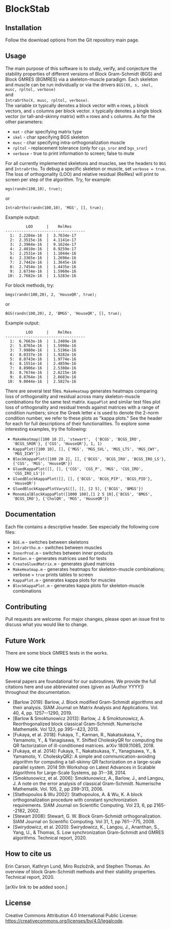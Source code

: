 # BlockStab

## Installation
Follow the download options from the Git repository main page.

## Usage
The main purpose of this software is to study, verify, and conjecture the
stability properties of different versions of Block Gram-Schmidt (BGS) and
Block GMRES (BGMRES) via a skeleton-muscle paradigm.  Each skeleton and muscle
can be run individually or via the drivers
`BGS(XX, s, skel, musc, rpltol, verbose)`  
and  
`IntraOrtho(X, musc, rpltol, verbose)`.  
The variable `XX` typically denotes a block vector with `m` rows, `p` block vectors,
and `s` columns per block vector.  `X` typically denotes a single block vector
(or tall-and-skinny matrix) with `m` rows and `s` columns. As for the other parameters:  
* `mat` - char specifying matrix type
* `skel` - char specifying BGS skeleton
* `musc` - char specifying intra-orthogonalization muscle
* `rpltol` - replacement tolerance (only for `cgs_sror` and `bgs_sror`)
* `verbose` - true to print information to screen; false to mute

For all currently implemented skeletons and muscles, see the headers to `BGS` and
`IntraOrtho`. To debug a specific skeleton or muscle, set `verbose = true`.  The loss of
orthogonality (LOO) and relative residual (RelRes) will print to screen per step
of the algorithm.  Try, for example:

```
mgs(randn(100,10), true);
```
or
```
IntraOrtho(randn(100,10), 'MGS', [], true);
```
Example output:
```
         LOO      |    RelRes
-----------------------------------
  1:  2.2204e-16  |  3.7634e-17
  2:  2.3515e-16  |  4.1141e-17
  3:  2.3984e-16  |  9.1624e-17
  4:  2.4010e-16  |  8.9259e-17
  5:  2.2531e-16  |  1.1044e-16
  6:  2.3365e-16  |  1.2696e-16
  7:  2.7442e-16  |  1.3645e-16
  8:  2.7454e-16  |  1.4435e-16
  9:  2.6734e-16  |  1.5960e-16
 10:  2.7682e-16  |  1.5283e-16
 ```
For block methods, try:
```
bmgs(randn(100,20), 2, 'HouseQR', true);
```
or
```
BGS(randn(100,20), 2, 'BMGS', 'HouseQR', [], true);
```
Example output:
```
         LOO      |    RelRes
-----------------------------------
  1:  6.7663e-16  |  1.2409e-16
  2:  5.8765e-16  |  1.5998e-16
  3:  7.9980e-16  |  1.5196e-16
  4:  8.0337e-16  |  1.9282e-16
  5:  8.0743e-16  |  1.9774e-16
  6:  8.1551e-16  |  2.4859e-16
  7:  8.8906e-16  |  2.5308e-16
  8:  8.7674e-16  |  2.6215e-16
  9:  8.8764e-16  |  2.6683e-16
 10:  9.0044e-16  |  2.5827e-16
 ```

There are several test files.  `MakeHeatmap` generates heatmaps comparing loss of
orthogonality and residual across many skeleton-muscle combinations for the same
test matrix.  `KappaPlot` and similar test files plot loss of orthogonality and
residual trends against matrices with a range of condition numbers; since the Greek
letter κ is used to denote the 2-norm condition number, we refer to these
plots as "kappa plots."  See the header for each for full descriptions of
their functionalities.  To explore some interesting examples, try the following:
* `MakeHeatmap([100 10 2], 'stewart',  {'BCGS', 'BCGS_IRO', 'BCGS_SROR'}, {'CGS', 'HouseQR'}, 1, 1)`
* `KappaPlot([100 10], [], {'MGS', 'MGS_SVL', 'MGS_LTS', 'MGS_CWY', 'MGS_ICWY'})`
* `BlockKappaPlot([100 20 2], [], {'BCGS', 'BCGS_IRO', 'BCGS_IRO_LS'}, {'CGS', 'MGS', 'HouseQR'})`
* `GluedKappaPlot([], [], {'CGS', 'CGS_P', 'MGS', 'CGS_IRO', 'CGS_IRO_LS'})`
* `GluedBlockKappaPlot([], [], {'BCGS', 'BCGS_PIP', 'BCGS_PIO'}, 'HouseQR')`
* `GluedBlockKappaPlotVaryS([], [], [2 5], {'BCGS', 'BMGS'})`
* `MonomialBlockKappaPlot([1000 100],[1 2 5 10],{'BCGS', 'BMGS', 'BCGS_IRO'}, {'CholQR', 'MGS', 'HouseQR'})`

## Documentation
Each file contains a descriptive header.  See especially the following core files:
* `BGS.m` - switches between skeletons
* `IntraOrtho.m` - switches between muscles
* `InnerProd.m` - switches between inner products
* `MatGen.m` - generates matrices used for tests
* `CreateGluedMatrix.m` - generates glued matrices
* `MakeHeatmap.m` - generates heatmaps for skeleton-muscle combinations; verbose = `true` prints tables to screen
* `KappaPlot.m` - generates kappa plots for muscles
* `BlockKappaPlot.m` - generates kappa plots for skeleton-muscle combinations

## Contributing
Pull requests are welcome. For major changes, please open an issue first to
discuss what you would like to change.

## Future Work
There are some block GMRES tests in the works.

## How we cite things
Several papers are foundational for our subroutines.  We provide the full citations here and use abbreviated ones (given as [Author YYYY]) throughout the documentation.
* [Barlow 2019]: Barlow, J. Block modified Gram-Schmidt algorithms and their analysis. SIAM Journal on Matrix Analysis and Applications. Vol. 40, 4, pp. 1257--1290, 2019.
* [Barlow & Smoktunowicz 2013]: Barlow, J. & Smoktunowicz, A. Reorthogonalized block classical Gram-Schmidt. Numerische Mathematik. Vol 123, pp 395--423, 2013.
* [Fukaya, et al. 2018]: Fukaya, T., Kannan, R., Nakatsukasa, Y., Yamamoto, Y., & Yanagisawa, Y. Shifted CholeskyQR for computing the QR factorization of ill-conditioned matrices. arXiv 1809.11085, 2018.
* [Fukaya, et al. 2014]: Fukaya, T., Nakatsukasa, Y., Yanagisawa, Y., & Yamamoto, Y. CholeskyQR2: A simple and communication-avoiding algorithm for computing a tall-skinny QR factorization on a large-scale parallel system. 2014 5th Workshop on Latest Advances in Scalable Algorithms for Large-Scale Systems, pp 31--38, 2014.
* [Smoktunowicz, et al. 2006]: Smoktunowicz, A., Barlow, J., and Langou, J. A note on the error analysis of classical Gram-Schmidt. Numerische Mathematik. Vol. 105, 2, pp 299-313, 2006.
* [Stathopoulos & Wu 2002]: Stathopoulos, A. & Wu, K. A block orthogonalization procedure with constant synchronization requirements. SIAM Journal on Scientific Computing. Vol 23, 6, pp 2165--2182, 2002.
* [Stewart 2008]: Stewart, G. W. Block Gram-Schmidt orthogonalization. SIAM Journal on Scientific Computing. Vol 31, 1, pp 761--775, 2008.
* [Swirydowicz, et al. 2020]: Świrydowicz, K., Langou, J., Ananthan, S., Yang, U., & Thomas, S. Low synchronization Gram-Schmidt and GMRES algorithms. Technical report, 2020.

## How to cite us
Erin Carson, Kathryn Lund, Miro Rozložník, and Stephen Thomas. An overview of block Gram-Schmidt methods and their stability properties. Technical report, 2020.

[arXiv link to be added soon.]

## License
Creative Commons Attribution 4.0 International Public License: https://creativecommons.org/licenses/by/4.0/legalcode.
